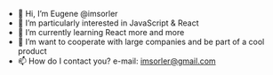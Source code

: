 - 👋 Hi, I’m Eugene @imsorler
- 👀 I’m particularly interested in JavaScript & React
- 🌱 I’m currently learning React more and more
- 💞️ I’m want to cooperate with large companies and be part of a cool product
- 📫 How do I contact you? e-mail: imsorler@gmail.com

<!---
imsorler/imsorler is a ✨ special ✨ repository because its `README.md` (this file) appears on your GitHub profile.
You can click the Preview link to take a look at your changes.
--->
